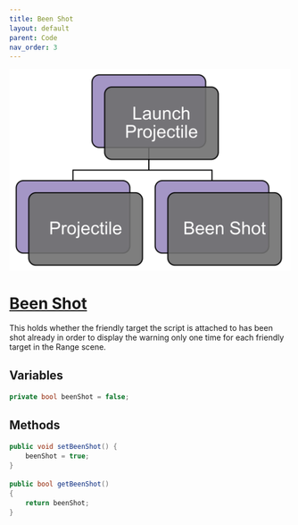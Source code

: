 ```yaml
---
title: Been Shot
layout: default
parent: Code
nav_order: 3
---
```


![](./LaunchProjectileHierarchy.png)
# [Been Shot](https://github.com/joshberger5/Temptare/blob/second/Assets/PersistentVarHolder.cs)
This holds whether the friendly target the script is attached to has been shot already in order to display the warning only one time for each friendly target in the Range scene.

## Variables
```csharp
private bool beenShot = false;
```

## Methods
```csharp
public void setBeenShot() {
    beenShot = true;
}

public bool getBeenShot()
{
    return beenShot;
}
```

